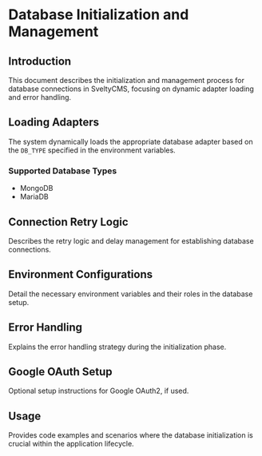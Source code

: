 # Database Initialization and Management

## Introduction
This document describes the initialization and management process for database connections in SveltyCMS, focusing on dynamic adapter loading and error handling.

## Loading Adapters
The system dynamically loads the appropriate database adapter based on the `DB_TYPE` specified in the environment variables.

### Supported Database Types
- MongoDB
- MariaDB

## Connection Retry Logic
Describes the retry logic and delay management for establishing database connections.

## Environment Configurations
Detail the necessary environment variables and their roles in the database setup.

## Error Handling
Explains the error handling strategy during the initialization phase.

## Google OAuth Setup
Optional setup instructions for Google OAuth2, if used.

## Usage
Provides code examples and scenarios where the database initialization is crucial within the application lifecycle.
